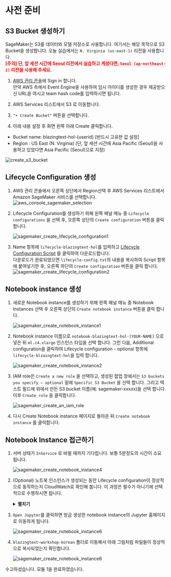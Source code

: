 # 사전 준비

## S3 Bucket 생성하기 

SageMaker는 S3를 데이터와 모델 저장소로 사용합니다. 여기서는 해당 목적으로 S3 Bucket을 생성합니다. 오늘 실습에서는 `N. Virginia (us-east-1)` 리전을 사용합니다.<br>
**<font color='red'>[주의] 단, 앞 세션 시간에 Seoul 리전에서 실습하고 계셨다면, `Seoul (ap-northeast-2)` 리전을 사용해 주세요.</font>**

1. [AWS 관리 콘솔](https://console.aws.amazon.com/)에 Sign in 합니다. <br>
    만약 AWS 측에서 Event Engine을 사용하여 임시 아이디를 생성한 경우 제공받으신 URL을 여시고 team hash code를 입력하시면 됩니다.

1. AWS Services 리스트에서 S3 로 이동합니다.
1. `"+ Create Bucket"` 버튼을 선택합니다.
1. 아래 내용 설정 후 화면 왼쪽 아래 Create 클릭합니다.

* Bucket name: blazingtext-hol-{userid}  [반드시 고유한 값 설정] 
* Region : US East (N. Virginia) (단, 앞 세션 시간에 Asia Pacific (Seoul)을 사용하고 있었다면 Asia Pacific (Seoul)으로 지정) 

![create_s3_bucket](./images/module1_create_s3_bucket.png?classes=border)

## Lifecycle Configuration 생성
1. AWS 관리 콘솔에서 오른쪽 상단에서 Region선택 후 AWS Services 리스트에서 Amazon SageMaker 서비스를 선택합니다.
    ![aws_console_sagemaker_selection](./images/module1_aws_console_sagemaker_selection.png?classes=border)

1. Lifecycle Configuration를 생성하기 위해 왼쪽 패널 메뉴 중 `Lifecycle configurations` 을 선택 후, 오른쪽 상단의 `Create configuration` 버튼을 클릭 합니다.

    ![sagemaker_create_lifecycle_configuration1](./images/module1_create_lifecycle_config1.png?classes=border)

1. Name 항목에 `lifecycle-blazingtext-hol`를 입력하고 [Lifecycle Configuration Script](./data/lifecycle-config.txt) 를 클릭하여 다운로드합니다.<br>
다운로드가 완료되었으면 `lifecycle-config.txt`의 내용을 복사하여 Script 항목에 붙여넣기한 후, 오른쪽 하단의 `Create configuration` 버튼을 클릭 합니다. 
    ![sagemaker_create_lifecycle_configuration2](./images/module1_create_lifecycle_config2.png?classes=border)

## Notebook instance 생성

1. 새로운 Notebook instance를 생성하기 위해 왼쪽 패널 메뉴 중 Notebook Instances 선택 후 오른쪽 상단의 `Create notebook instance` 버튼을 클릭 합니다.

    ![sagemaker_create_notebook_instance1](./images/module1_sagemaker_create_notebook_instance1.png)

1. Notebook instance 이름으로 `notebook-blazingtext-hol-[YOUR-NAME]` 으로 넣은 뒤 `ml.c4.xlarge` 인스턴스 타입을 선택 합니다. 그런 다음, Additional configuration을 클릭하여 Lifecycle configuration - optional 항목에 `lifecycle-blzaingtext-hol`을 입력 합니다.

    ![sagemaker_create_notebook_instance2](./images/module1_sagemaker_create_notebook_instance2.png)

1. IAM role은 `Create a new role` 을 선택하고, 생성된 팝업 창에서는 `S3 buckets you specify – optional` 밑에 `Specific S3 Bucket` 을 선택 합니다. 그리고 텍스트 필드에 위에서 만든 S3 bucket 이름(예: sagemaker-xxxxx)을 선택 합니다. 이후 `Create role` 을 클릭합니다.

    ![sagemaker_create_an_iam_role](./images/module1_sagemaker_create_notebook_instance3.png)


1. 다시 Create Notebook instance 페이지로 돌아온 뒤 `Create notebook instance` 를 클릭합니다.

## Notebook Instance 접근하기

1. 서버 상태가 `InService` 로 바뀔 때까지 기다립니다. 보통 5분정도의 시간이 소요 됩니다. 

    ![sagemaker_create_notebook_instance4](./images/module1_sagemaker_create_notebook_instance4.png)    


1. (Optional) 노트북 인스턴스가 생성되는 동안 Lifecycle configuration이 정상적으로 동작하는지 CloudWatch로 확인해 봅니다. 이 과정은 필수가 아니기에 선택적으로 수행하시면 됩니다.
    <details>
    <summary><strong>펼치기</strong></summary><p>

    1. 현재 생성중인 노트북 인스턴스를 클릭한 후, Lifecycle configuration 항목의 `View logs`를 클릭합니다.

        ![module1_cloudwatch1](./images/module1_cloudwatch1.png)    

    1. `LifecycleConfigOnStart`로 끝나는 Log Stream을 클릭합니다.

        ![module1_cloudwatch2](./images/module1_cloudwatch2.png)    

    1. CloudWatch 로그를 확인합니다.

        ![module1_cloudwatch3](./images/module1_cloudwatch3.png)    

    </p></details>

1. `Open Jupyter`를 클릭하면 방금 생성한 notebook instance의 Jupyter 홈페이지로 이동하게 됩니다.

    ![sagemaker_create_notebook_instance6](./images/module1_sagemaker_create_notebook_instance5.png)    

1. `blazingtext-workshop-korean` 폴더로 이동해서 아래 그림처럼 파일들이 정상적으로 복사되었는지 확인합니다.

    ![sagemaker_create_notebook_instance6](./images/module1_sagemaker_create_notebook_instance6.png)    

수고하셨습니다. 모듈 1을 완료하였습니다.
